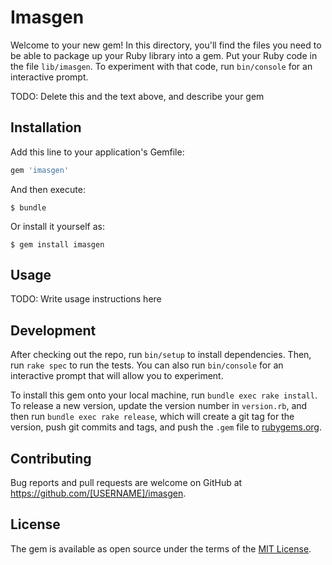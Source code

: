 # Imasgen

Welcome to your new gem! In this directory, you'll find the files you need to be able to package up your Ruby library into a gem. Put your Ruby code in the file `lib/imasgen`. To experiment with that code, run `bin/console` for an interactive prompt.

TODO: Delete this and the text above, and describe your gem

## Installation

Add this line to your application's Gemfile:

```ruby
gem 'imasgen'
```

And then execute:

    $ bundle

Or install it yourself as:

    $ gem install imasgen

## Usage

TODO: Write usage instructions here

## Development

After checking out the repo, run `bin/setup` to install dependencies. Then, run `rake spec` to run the tests. You can also run `bin/console` for an interactive prompt that will allow you to experiment.

To install this gem onto your local machine, run `bundle exec rake install`. To release a new version, update the version number in `version.rb`, and then run `bundle exec rake release`, which will create a git tag for the version, push git commits and tags, and push the `.gem` file to [rubygems.org](https://rubygems.org).

## Contributing

Bug reports and pull requests are welcome on GitHub at https://github.com/[USERNAME]/imasgen.

## License

The gem is available as open source under the terms of the [MIT License](https://opensource.org/licenses/MIT).
